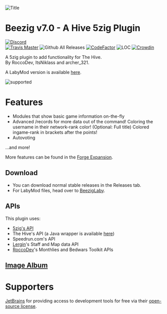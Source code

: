 
![Title](https://i.imgur.com/0DLVz1c.png)

# Beezig v7.0 - A Hive 5zig Plugin

[![Discord](https://discordapp.com/api/guilds/346695724253184014/embed.png?style=banner2)](http://discord.gg/se7zJsU)  
[![Travis Master](https://travis-ci.org/Beezig/Beezig.svg?branch=master)](http://travis-ci.org/Beezig/Beezig)
![Github All Releases](https://img.shields.io/github/downloads/Beezig/Beezig/total.svg)
[![CodeFactor](https://www.codefactor.io/repository/github/beezig/beezig/badge)](https://www.codefactor.io/repository/github/beezig/beezig)
![LOC](https://badgen.net/codeclimate/loc/Beezig/Beezig)
[![Crowdin](https://badges.crowdin.net/beezig/localized.svg)](https://crowdin.com/project/beezig)


A 5zig plugin to add functionality for The Hive.  
By RoccoDev, ItsNiklass and archer_321.

A LabyMod version is available [here](https://github.com/Beezig/BeezigLaby).

![supported](https://i.imgur.com/eTUPy2g.png)

# Features

* Modules that show basic game information on-the-fly
* Advanced /records for more data out of the command!
	Coloring the username in their network-rank color! (Optional: Full title)
	Colored ingame-rank in brackets after the points!
* Autovoting
  
...and more!

More features can be found in the [Forge Expansion](https://github.com/Beezig/BeezigForge).

## Download
* You can download normal stable releases in the Releases tab.
* For LabyMod files, head over to [BeezigLaby](https://gitlab.com/Beezig/BeezigLaby).
## APIs
This plugin uses:
* [5zig's API](https://github.com/5zig/The-5zig-API)
* The Hive's API (a Java wrapper is available [here](https://github.com/Beezig/hive-api-wrapper))
* Speedrun.com's API
* [Lergin](https://github.com/Lergin)'s Staff and Map data API
* [RoccoDev](https://github.com/RoccoDev)'s Monthlies and Bedwars Toolkit APIs

## [Image Album](https://imgur.com/a/LIxhh)

# Supporters
[JetBrains](https://www.jetbrains.com/?from=Beezig) for providing access to development tools for free via their [open-source license](https://www.jetbrains.com/buy/opensource/).
